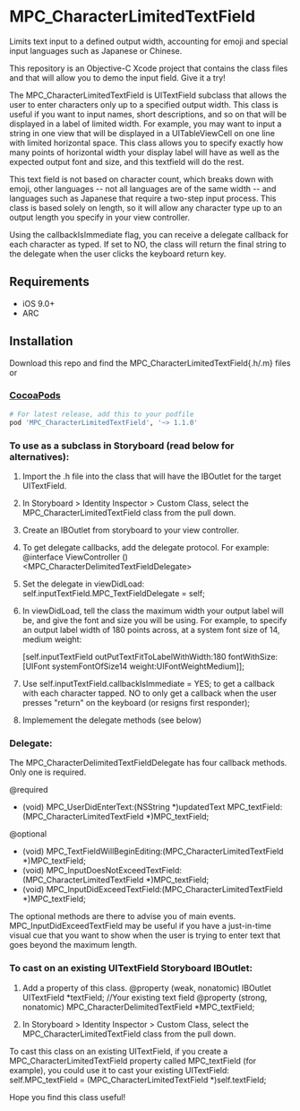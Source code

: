 # MPC_CharacterLimitedTextField
Limits text input to a defined output width, accounting for emoji and special input languages such as Japanese or Chinese.

This repository is an Objective-C Xcode project that contains the class files and that will allow you to demo the input field. Give it a try!

The MPC_CharacterLimitedTextField is UITextField subclass that allows the user to enter characters only up to a specified output width. This class is useful if you want to input names, short descriptions, and so on that will be displayed in a label of limited width. For example, you may want to input a string in one view that will be displayed in a UITableViewCell on one line with limited horizontal space. This class allows you to specify exactly how many points of horizontal width your display label will have as well as the expected output font and size, and this textfield will do the rest. 

This text field is not based on character count, which breaks down with emoji, other languages -- not all languages are of the same width -- and languages such as Japanese that require a two-step input process. This class is based solely on length, so it will allow any character type up to an output length you specify in your view controller.

Using the callbackIsImmediate flag, you can receive a delegate callback for each character as typed. If set to NO, the class will return the final string to the delegate when the user clicks the keyboard return key.


## Requirements

* iOS 9.0+
* ARC

## Installation

Download this repo and find the MPC_CharacterLimitedTextField{.h/.m} files or

### [CocoaPods](https://cocoapods.org/)

````ruby
# For latest release, add this to your podfile
pod 'MPC_CharacterLimitedTextField', '~> 1.1.0'
````

<h3>To use as a subclass in Storyboard (read below for alternatives):</h3>


1. Import the .h file into the class that will have the IBOutlet for the target UITextField.

2. In Storyboard > Identity Inspector > Custom Class, select the MPC_CharacterLimitedTextField class from the pull down. 

3. Create an IBOutlet from storyboard to your view controller.

4. To get delegate callbacks, add the delegate protocol. For example: 
    @interface ViewController ()\<MPC_CharacterDelimitedTextFieldDelegate>

5. Set the delegate in viewDidLoad:
    self.inputTextField.MPC_TextFieldDelegate = self;

6. In viewDidLoad, tell the class the maximum width your output label will be, and give the font and size you will be using. For example, to specify an output label width of 180 points across, at a system font size of 14, medium weight: 

    [self.inputTextField outPutTextFitToLabelWithWidth:180 
    fontWithSize:[UIFont systemFontOfSize14  weight:UIFontWeightMedium]];

7. Use self.inputTextField.callbackIsImmediate = YES; to get a callback with each character tapped. NO to only get a callback when the user presses "return" on the keyboard (or resigns first responder);

8. Implemement the delegate methods (see below)



<h3>Delegate:</h3>
The MPC_CharacterDelimitedTextFieldDelegate has four callback methods. Only one is required.

@required
- (void) MPC_UserDidEnterText:(NSString *)updatedText MPC_textField:(MPC_CharacterLimitedTextField *)MPC_textField;

@optional
- (void) MPC_TextFieldWillBeginEditing:(MPC_CharacterLimitedTextField *)MPC_textField;
- (void) MPC_InputDoesNotExceedTextField:(MPC_CharacterLimitedTextField *)MPC_textField;
- (void) MPC_InputDidExceedTextField:(MPC_CharacterLimitedTextField *)MPC_textField;

The optional methods are there to advise you of main events. MPC_InputDidExceedTextField may be useful if you have a just-in-time visual cue that you want to show when the user is trying to enter text that goes beyond the maximum length. 

<h3>To cast on an existing UITextField Storyboard IBOutlet:</h3>

1. Add a property of this class. 
    @property (weak, nonatomic) IBOutlet UITextField *textField; //Your existing text field
    @property (strong, nonatomic) MPC_CharacterDelimitedTextField *MPC_textField;

2. In Storyboard > Identity Inspector > Custom Class, select the MPC_CharacterLimitedTextField class from the pull down.

To cast this class on an existing UITextField, if you create a MPC_CharacterLimitedTextField property called MPC_textField (for example), you could use it to cast your existing UITextField: 
    self.MPC_textField = (MPC_CharacterLimitedTextField *)self.textField;


Hope you find this class useful!
